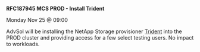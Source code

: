 
**RFC187945 MCS PROD - Install Trident**

Monday Nov 25 @ 09:00

AdvSol will be installing the NetApp Storage provisioner [Trident](https://netapp-trident.readthedocs.io/en/stable-v19.10/introduction.html) into the PROD cluster and providing access for a few select testing users. No impact to workloads.
